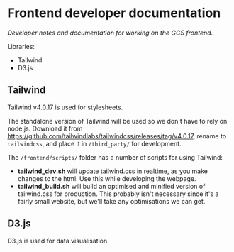 # Frontend developer documentation

*Developer notes and documentation for working on the GCS frontend.*

Libraries:
- Tailwind
- D3.js

## Tailwind
Tailwind v4.0.17 is used for stylesheets. 

The standalone version of Tailwind will be used so we don't have to rely on node.js. Download it from https://github.com/tailwindlabs/tailwindcss/releases/tag/v4.0.17, rename to `tailwindcss`, and place it in `/third_party/` for development. 

The `/frontend/scripts/` folder has a number of scripts for using Tailwind:

- **tailwind_dev.sh** will update tailwind.css in realtime, as you make changes to the html. Use this while developing the webpage.
- **tailwind_build.sh** will build an optimised and minified version of tailwind.css for production. This probably isn't necessary since it's a fairly small website, but we'll take any optimisations we can get.

## D3.js
D3.js is used for data visualisation.
